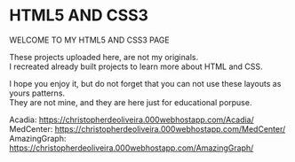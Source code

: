 # HTML5 AND CSS3

WELCOME TO MY HTML5 AND CSS3 PAGE

These projects uploaded here, are not my originals.<br>
I recreated already built projects to learn more about HTML and CSS.

I hope you enjoy it, but do not forget that you can not use these layouts as yours patterns.<br>
They are not mine, and they are here just for educational porpuse.

Acadia: <a>https://christopherdeoliveira.000webhostapp.com/Acadia/</a><br>
MedCenter: <a>https://christopherdeoliveira.000webhostapp.com/MedCenter/</a>
AmazingGraph: <a>https://christopherdeoliveira.000webhostapp.com/AmazingGraph/<a>
